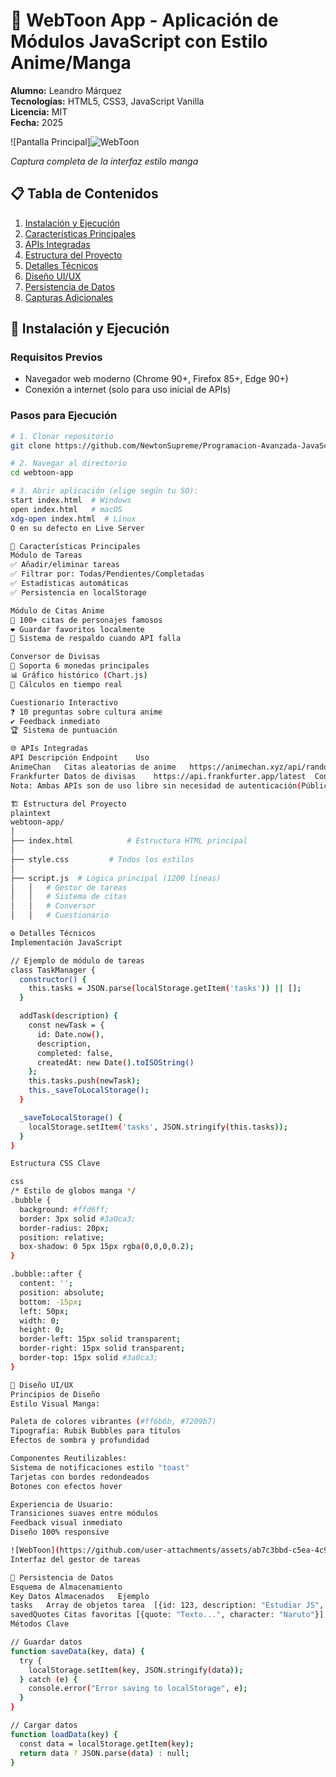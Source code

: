 # 🎌 WebToon App - Aplicación de Módulos JavaScript con Estilo Anime/Manga

**Alumno:** Leandro Márquez  
**Tecnologías:** HTML5, CSS3, JavaScript Vanilla  
**Licencia:** MIT  
**Fecha:** 2025

![Pantalla Principal]![WebToon](https://github.com/user-attachments/assets/c8793a96-fd91-4124-bf42-7ef9e2fde2e6)
 
*Captura completa de la interfaz estilo manga*

## 📋 Tabla de Contenidos
1. [Instalación y Ejecución](#-instalación-y-ejecución)
2. [Características Principales](#-características-principales)
3. [APIs Integradas](#-apis-integradas)
4. [Estructura del Proyecto](#-estructura-del-proyecto)
5. [Detalles Técnicos](#-detalles-técnicos)
6. [Diseño UI/UX](#-diseño-uiux)
7. [Persistencia de Datos](#-persistencia-de-datos)
8. [Capturas Adicionales](#-capturas-adicionales)

## 🚀 Instalación y Ejecución

### Requisitos Previos
- Navegador web moderno (Chrome 90+, Firefox 85+, Edge 90+)
- Conexión a internet (solo para uso inicial de APIs)

### Pasos para Ejecución
```bash
# 1. Clonar repositorio
git clone https://github.com/NewtonSupreme/Programacion-Avanzada-JavaScript.git

# 2. Navegar al directorio
cd webtoon-app

# 3. Abrir aplicación (elige según tu SO):
start index.html  # Windows
open index.html   # macOS
xdg-open index.html  # Linux
O en su defecto en Live Server

🌟 Características Principales
Módulo de Tareas
✅ Añadir/eliminar tareas
✅ Filtrar por: Todas/Pendientes/Completadas
✅ Estadísticas automáticas
✅ Persistencia en localStorage

Módulo de Citas Anime
🎴 100+ citas de personajes famosos
❤️ Guardar favoritos localmente
🔄 Sistema de respaldo cuando API falla

Conversor de Divisas
💱 Soporta 6 monedas principales
📊 Gráfico histórico (Chart.js)
🔢 Cálculos en tiempo real

Cuestionario Interactivo
❓ 10 preguntas sobre cultura anime
✔️ Feedback inmediato
🏆 Sistema de puntuación

🌐 APIs Integradas
API	Descripción	Endpoint	Uso
AnimeChan	Citas aleatorias de anime	https://animechan.xyz/api/random	Obtener frases inspiradoras
Frankfurter	Datos de divisas	https://api.frankfurter.app/latest	Conversión monetaria
Nota: Ambas APIs son de uso libre sin necesidad de autenticación(Públicas)

🏗️ Estructura del Proyecto
plaintext
webtoon-app/
│
├── index.html            # Estructura HTML principal
│
├── style.css         # Todos los estilos
│
├── script.js  # Lógica principal (1200 líneas)
│   │   # Gestor de tareas
│   │   # Sistema de citas
│   │   # Conversor
│   │   # Cuestionario

⚙️ Detalles Técnicos
Implementación JavaScript

// Ejemplo de módulo de tareas
class TaskManager {
  constructor() {
    this.tasks = JSON.parse(localStorage.getItem('tasks')) || [];
  }

  addTask(description) {
    const newTask = {
      id: Date.now(),
      description,
      completed: false,
      createdAt: new Date().toISOString()
    };
    this.tasks.push(newTask);
    this._saveToLocalStorage();
  }

  _saveToLocalStorage() {
    localStorage.setItem('tasks', JSON.stringify(this.tasks));
  }
}

Estructura CSS Clave

css
/* Estilo de globos manga */
.bubble {
  background: #ffd6ff;
  border: 3px solid #3a0ca3;
  border-radius: 20px;
  position: relative;
  box-shadow: 0 5px 15px rgba(0,0,0,0.2);
}

.bubble::after {
  content: '';
  position: absolute;
  bottom: -15px;
  left: 50px;
  width: 0;
  height: 0;
  border-left: 15px solid transparent;
  border-right: 15px solid transparent;
  border-top: 15px solid #3a0ca3;
}

🎨 Diseño UI/UX
Principios de Diseño
Estilo Visual Manga:

Paleta de colores vibrantes (#ff6b6b, #7209b7)
Tipografía: Rubik Bubbles para títulos
Efectos de sombra y profundidad

Componentes Reutilizables:
Sistema de notificaciones estilo "toast"
Tarjetas con bordes redondeados
Botones con efectos hover

Experiencia de Usuario:
Transiciones suaves entre módulos
Feedback visual inmediato
Diseño 100% responsive

![WebToon](https://github.com/user-attachments/assets/ab7c3bbd-c5ea-4c9d-a16b-4221e097b527)
Interfaz del gestor de tareas

💾 Persistencia de Datos
Esquema de Almacenamiento
Key	Datos Almacenados	Ejemplo
tasks	Array de objetos tarea	[{id: 123, description: "Estudiar JS", completed: false}]
savedQuotes	Citas favoritas	[{quote: "Texto...", character: "Naruto"}]
Métodos Clave

// Guardar datos
function saveData(key, data) {
  try {
    localStorage.setItem(key, JSON.stringify(data));
  } catch (e) {
    console.error("Error saving to localStorage", e);
  }
}

// Cargar datos
function loadData(key) {
  const data = localStorage.getItem(key);
  return data ? JSON.parse(data) : null;
}
